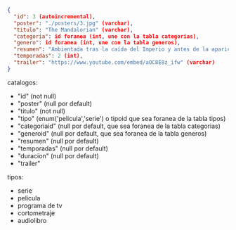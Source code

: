 ```json
{
  "id": 3 (autoincremental),
  "poster": "./posters/3.jpg" (varchar),
  "titulo": "The Mandalorian" (varchar),
  "categoria": id foranea (int, une con la tabla categorias),
  "genero": id foranea (int, une con la tabla generos),
  "resumen": "Ambientada tras la caída del Imperio y antes de la aparición de la Primera Orden, la Serie sigue los pasos de un pistolero solitario en las aventuras que protagoniza en los confines de la galaxia, donde no alcanza la autoridad de la Nueva República.",
  "temporadas": 2 (int),
  "trailer": "https://www.youtube.com/embed/aOC8E8z_ifw" (varchar)
}
```

catalogos:
- "id" (not null)
- "poster" (null por default)
- "titulo" (not null)
- "tipo" (enum('pelicula','serie') o tipoid que sea foranea de la tabla tipos)
- "categoriaid" (null por default, que sea foranea de la tabla categorias)
- "generoid" (null por default, que sea foranea de la tabla generos)
- "resumen" (null por default)
- "temporadas" (null por default)
- "duracion" (null por default)
- "trailer"

tipos:
- serie
- pelicula
- programa de tv
- cortometraje
- audiolibro
